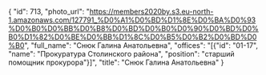 {
    "id": 713,
    "photo_url": "https://members2020by.s3.eu-north-1.amazonaws.com/127791_%D0%A1%D0%BD%D1%8E%D0%BA%D0%93%D0%B0%D0%BB%D0%B8%D0%BD%D0%B0%D0%90%D0%BD%D0%B0%D1%82%D0%BE%D0%BB%D1%8C%D0%B5%D0%B2%D0%BD%D0%B0",
    "full_name": "Снюк Галина Анатольевна",
    "offices": "[{\"id\": \"01-17\", \"name\": \"Прокуратура Столинского района\", \"position\": \"старший помощник прокурора\"}]",
    "title": "Снюк Галина Анатольевна"
}